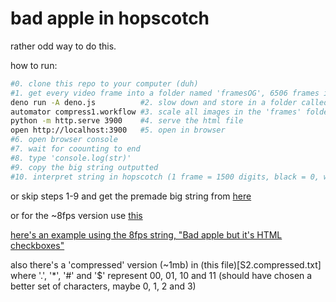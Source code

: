 # bad apple in hopscotch

rather odd way to do this.

how to run:
```sh
#0. clone this repo to your computer (duh)
#1. get every video frame into a folder named 'framesOG', 6506 frames in this case
deno run -A deno.js			 #2. slow down and store in a folder called 'frames'
automator compress1.workflow #3. scale all images in the 'frames' folder to 50x30 (only works on mac, otherwise use another program)
python -m http.serve 3900	 #4. serve the html file
open http://localhost:3900	 #5. open in browser
#6. open browser console
#7. wait for coounting to end
#8. type 'console.log(str)'
#9. copy the big string outputted
#10. interpret string in hopscotch (1 frame = 1500 digits, black = 0, white = 1, resolution = 50x30, framerate = 2 frames per second, 433 frames, remember to add a letter before the big string in your code to make hopscotch realize it isn't a number)
```
or skip steps 1-9 and get the premade big string from [here](str.txt)

or for the ~8fps version use [this](S2.txt)

[here's an example using the 8fps string, "Bad apple but it's HTML checkboxes"](//electogenius.github.io/hs-bad-apple/checkbox)

also there's a 'compressed' version (~1mb) in (this file)[S2.compressed.txt] where '.', '*', '#' and '$' represent 00, 01, 10 and 11 (should have chosen a better set of characters, maybe 0, 1, 2 and 3)
